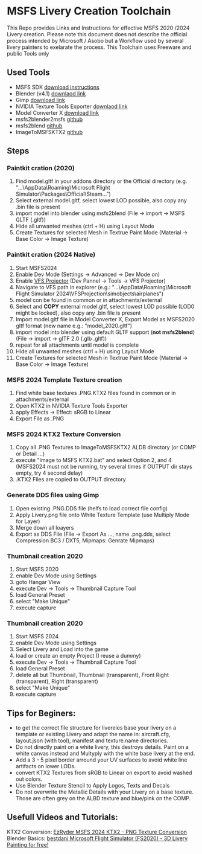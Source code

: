 # MSFS Livery Creation Toolchain


This Repo provides Links and Instructions for effective MSFS 2020 /2024 Livery creation.
Please note this document does not describe the official process intended by Microsoft / Asobo but a Workflow used by several livery painters to exelarate the process.
This Toolchain uses Freeware and public Tools only

## Used Tools

- MSFS SDK [download instructions](https://docs.flightsimulator.com/html/Introduction/SDK_Overview.htm)
- Blender (v4.1) [downlaod link](https://download.blender.org/release/Blender4.1/)
- Gimp [download link](https://www.gimp.org/downloads/)
- NVIDIA Texture Tools Exporter [downlaod link](https://developer.nvidia.com/texture-tools-exporter)
- Model Converter X [download link](https://www.scenerydesign.org/modelconverterx/)
- msfs2blender2msfs [github](https://github.com/flybywiresim/msfs2blender2msfs)
- msfs2blend [github](https://github.com/bestdani/msfs2blend)
- ImageToMSFSKTX2 [github](https://github.com/theflaknine/ImageToMSFSKTX2)

## Steps

### Paintkit cration (2020)
1. Find model.gltf in your addons directory or the Official directory (e.g. "...\AppData\Roaming\Microsoft Flight Simulator\Packages\Official\Steam\...")
2. Select external model.gltf, select lowest LOD possible, also copy any .bin file is present
3. import model into blender using msfs2blend (File -> import -> MSFS GLTF (.gltf))
4. Hide all unwanted meshes (ctrl + H) using Layout Mode
5. Create Textures for selected Mesh in Textrue Paint Mode (Material -> Base Color -> Image Texture)

### Paintkit cration (2024 Native)
1. Start MSFS2024
2. Enable Dev Mode (Settings -> Advanced -> Dev Mode on)
3. Enable [VFS Projector](https://docs.flightsimulator.com/msfs2024/html/2_DevMode/Menus/Tools/The_Virtual_File_System.htm?agt=index) (Dev Pannel -> Tools -> VFS Projector)
4. Navigate to VFS path in explorer (e.g.: "...\AppData\Roaming\Microsoft Flight Simulator 2024\VFSProjection\simobjects\airplanes")
5. model con be found in common or in attachments/external
6. Select and **COPY** external model.gltf, select lowest LOD possible (LOD0 might be locked), also copy any .bin file is present
7. Import model.gltf file in Model Converter X, Export Model as MSFS2020 gltf format (new name e.g.: "model_2020.gltf")
8. import model into blender using default GLTF support (**not msfs2blend**) (File -> import -> glTF 2.0 (.glb .gltf))
9. repeat for all attachments until model is complete
4. Hide all unwanted meshes (ctrl + H) using Layout Mode
5. Create Textures for selected Mesh in Textrue Paint Mode (Material -> Base Color -> Image Texture)

### MSFS 2024 Template Texture creation
1. Find white base textures .PNG.KTX2 files found in common or in attachments/external
2. Open KTX2 in NVIDIA Texture Tools Exporter
3. apply Effects -> Effect: sRGB to Linear
4. Export File as .PNG

### MSFS 2024 KTX2 Texture Conversion
1. Copy all .PNG Textures to ImageToMSFSKTX2 ALDB directory (or COMP or Detail ...)
2. execute "Image to MSFS KTX2.bat" and select Option 2, and 4 (MSFS2024 must not be running, try several times if OUTPUT dir stays empty, try 4 second delay)
3. .KTX2 Files are copied to OUTPUT directory

### Generate DDS files using Gimp
1. Open existing .PNG.DDS file (helfs to load correct file config)
2. Apply Livery.png file onto White Texture Template (use Multiply Mode for Layer)
3. Merge down all loayers
4. Export as DDS File (File -> Export As ..., name .png.dds, select Compression BC3 / DXT5, Mipmaps: Genrate Mipmaps)

### Thumbnail creation 2020
1. Start MSFS 2020
2. enable Dev Mode using Settings
3. goto Hangar View
4. execute Dev -> Tools -> Thumbnail Capture Tool
5. load General Preset
6. select "Make Unique"
7. execute capture

### Thumbnail creation 2020
1. Start MSFS 2024
2. enable Dev Mode using Settings
3. Select Livery and Load into the game
4. load or create an empty Project (I reuse a dummy)
5. execute Dev -> Tools -> Thumbnail Capture Tool
6. load General Preset
7. delete all but Thumbnail, Thumbnail (transparent), Front Right (transparent), Right (transparent)
8. select "Make Unique"
9. execute capture


## Tips for Beginers:

- to get the correct file structure for livereies base your livery on a template or existing Livery and adapt the name in: aircraft.cfg, layout.json (with tool), manifest and texture.name directories.
- Do not directly paint on a white livery, this destroys details. Paint on a white canvas instead and Multyply with the white base livery at the end.
- Add a 3 - 5 pixel border arround your UV surfaces to avoid white line artifacts on lower LODs.
- convert KTX2 Textures from sRGB to Linear on export to avoid washed out colors.
- Use Blender Texture Stencil to Apply Logos, Texts and Decals
- Do not overwrite the Metallic Details with your Livery on a base texture. Those are often grey on the ALBD texture and blue/pink on the COMP.

## Usefull Videos and Tutorials:

KTX2 Conversion: [EzRyder MSFS 2024 KTX2 - PNG Texture Conversion](https://www.youtube.com/watch?v=-_y8enhqXi4)  
Blender Basics: [bestdani Microsoft Flight Simulator (FS2020) - 3D Livery Painting for free!](https://www.youtube.com/watch?v=SZCe_x-V9co)
